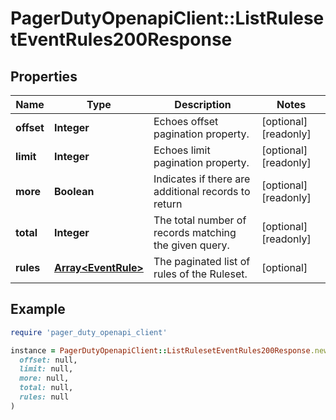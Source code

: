 # PagerDutyOpenapiClient::ListRulesetEventRules200Response

## Properties

| Name | Type | Description | Notes |
| ---- | ---- | ----------- | ----- |
| **offset** | **Integer** | Echoes offset pagination property. | [optional][readonly] |
| **limit** | **Integer** | Echoes limit pagination property. | [optional][readonly] |
| **more** | **Boolean** | Indicates if there are additional records to return | [optional][readonly] |
| **total** | **Integer** | The total number of records matching the given query. | [optional][readonly] |
| **rules** | [**Array&lt;EventRule&gt;**](EventRule.md) | The paginated list of rules of the Ruleset. | [optional] |

## Example

```ruby
require 'pager_duty_openapi_client'

instance = PagerDutyOpenapiClient::ListRulesetEventRules200Response.new(
  offset: null,
  limit: null,
  more: null,
  total: null,
  rules: null
)
```

